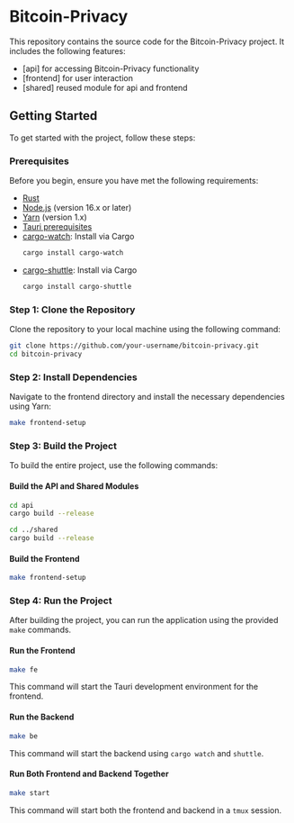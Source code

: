 # Bitcoin-Privacy

This repository contains the source code for the Bitcoin-Privacy project. It includes the following features:

- [api] for accessing Bitcoin-Privacy functionality
- [frontend] for user interaction
- [shared] reused module for api and frontend

## Getting Started

To get started with the project, follow these steps:

### Prerequisites

Before you begin, ensure you have met the following requirements:

- [Rust](https://www.rust-lang.org/tools/install)
- [Node.js](https://nodejs.org/) (version 16.x or later)
- [Yarn](https://classic.yarnpkg.com/en/docs/install) (version 1.x)
- [Tauri prerequisites](https://tauri.app/v1/guides/getting-started/prerequisites)
- [cargo-watch](https://github.com/watchexec/cargo-watch#installation): Install via Cargo
  ```bash
  cargo install cargo-watch
  ```
- [cargo-shuttle](https://docs.rs/crate/cargo-shuttle/latest): Install via Cargo
  ```bash
  cargo install cargo-shuttle
  ```

### Step 1: Clone the Repository

Clone the repository to your local machine using the following command:

```bash
git clone https://github.com/your-username/bitcoin-privacy.git
cd bitcoin-privacy
```

### Step 2: Install Dependencies

Navigate to the frontend directory and install the necessary dependencies using Yarn:

```bash
make frontend-setup
```

### Step 3: Build the Project

To build the entire project, use the following commands:

#### Build the API and Shared Modules

```bash
cd api
cargo build --release

cd ../shared
cargo build --release
```

#### Build the Frontend

```bash
make frontend-setup
```

### Step 4: Run the Project

After building the project, you can run the application using the provided `make` commands.

#### Run the Frontend

```bash
make fe
```

This command will start the Tauri development environment for the frontend.

#### Run the Backend

```bash
make be
```

This command will start the backend using `cargo watch` and `shuttle`.

#### Run Both Frontend and Backend Together

```bash
make start
```

This command will start both the frontend and backend in a `tmux` session.
